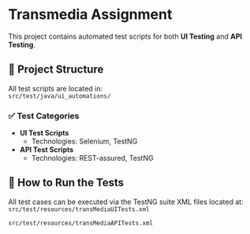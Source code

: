 # Transmedia Assignment

This project contains automated test scripts for both **UI Testing** and **API Testing**.

## 📁 Project Structure

All test scripts are located in:  
`src/test/java/ui_automations/`

### ✅ Test Categories

- **UI Test Scripts**
  - Technologies: Selenium, TestNG
- **API Test Scripts**
  - Technologies: REST-assured, TestNG

## 🚀 How to Run the Tests

All test cases can be executed via the TestNG suite XML files located at:  
`src/test/resources/transMediaUITests.xml`

`src/test/resources/transMediaAPITests.xml`



